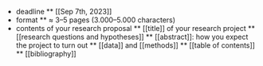 * deadline
** [[Sep 7th, 2023]]
* format
** $\approx$ 3–5 pages (3.000–5.000 characters)
* contents of your research proposal
** [[title]] of your research project
** [[research questions and hypotheses]]
** [[abstract]]: how you expect the project to turn out
** [[data]] and [[methods]]
** [[table of contents]]
** [[bibliography]]